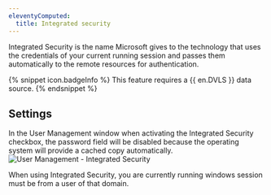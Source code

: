 ```yaml
---
eleventyComputed:
  title: Integrated security
---
```

Integrated Security is the name Microsoft gives to the technology that uses the credentials of your current running session and passes them automatically to the remote resources for authentication.

{% snippet icon.badgeInfo %}
This feature requires a {{ en.DVLS }} data source.
{% endsnippet %}


## Settings

In the User Management window when activating the Integrated Security checkbox, the password field will be disabled because the operating system will provide a cached copy automatically.
![User Management - Integrated Security](https://cdnweb.devolutions.net/docs/docs_en_rdm_mac_clip10391.png)

When using Integrated Security, you are currently running windows session must be from a user of that domain.

